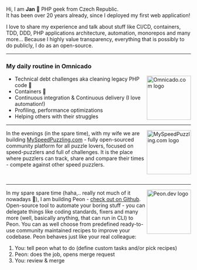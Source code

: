 Hi, I am **Jan** 👋 PHP geek from Czech Republic.  
It has been over 20 years already, since I deployed my first web application!

I love to share my experience and talk about stuff like CI/CD, containers, TDD, DDD, PHP applications architecture, automation, monorepos and many more... Because I highly value transparency, everything that is possibly to do publicly, I do as an open-source.

----

### My daily routine in Omnicado

<a href="https://www.omnicado.com" target="_blank"><img align="right" src="https://avatars.githubusercontent.com/u/129689818?s=200&v=4" alt="Omnicado.com logo" width="120"></a>

- Technical debt challenges aka cleaning legacy PHP code 🧹  
- Containers 🐳   
- Continuous integration & Continuous delivery (I love automation!)
- Profiling, performance optimizations
- Helping others with their struggles

----

<a href="https://github.com/myspeedpuzzling/myspeedpuzzling.com"><img align="right" src="https://avatars.githubusercontent.com/u/148908605" alt="MySpeedPuzzling.com logo" height="120"></a>

In the evenings (in the spare time), with my wife we are building [MySpeedPuzzling.com](https://github.com/myspeedpuzzling/myspeedpuzzling.com) - fully open-sourced community platform for all puzzle lovers, focused on speed-puzzlers and full of challenges. It is the place where puzzlers can track, share and compare their times - compete against other speed puzzlers.

<br style="clear: both">

----

<a href="https://github.com/peon-dev/peon"><img align="right" src="https://user-images.githubusercontent.com/3995003/164972861-0f39562a-4629-4029-9ff9-ec5ff5c08182.png" alt="Peon.dev logo" height="120"></a>

In my spare spare time (haha,.. really not much of it nowadays 🥲), I am building Peon - [check out on Github](https://github.com/peon-dev/peon). Open-source tool to automate your boring stuff - you can delegate things like coding standards, fixers and many more (well, basically anything, that can run in CLI) to Peon. You can as well choose from predefined ready-to-use community maintained recipes to improve your codebase. Peon behaves just like your real colleague:

1. You: tell peon what to do (define custom tasks and/or pick recipes)
2. Peon: does the job, opens merge request
3. You: review & merge

<br style="clear: both">
